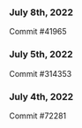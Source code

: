### July 8th, 2022

Commit #41965

### July 5th, 2022

Commit #314353


### July 4th, 2022

Commit #72281
